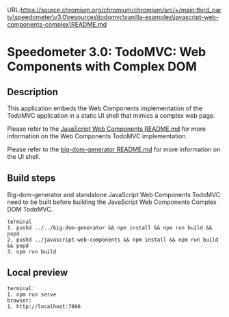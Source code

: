 URL:https://source.chromium.org/chromium/chromium/src/+/main:third_party\speedometer\v3.0\resources\todomvc\vanilla-examples\javascript-web-components-complex\README.md
# Speedometer 3.0: TodoMVC: Web Components with Complex DOM

## Description

This application embeds the Web Components implementation of the TodoMVC application in a static UI shell that mimics a complex web page.

Please refer to the [JavaScript Web Components README.md](../javascript-web-components/README.md) for more information on the Web Components TodoMVC implementation.

Please refer to the [big-dom-generator README.md](../../big-dom-generator/README.md) for more information on the UI shell.

## Build steps

Big-dom-generator and standalone JavaScript Web Components TodoMVC need to be built before building the JavaScript Web Components Complex DOM TodoMVC.

```
terminal
1. pushd ../../big-dom-generator && npm install && npm run build && popd
2. pushd ../javascript-web-components && npm install && npm run build && popd
3. npm run build
```

## Local preview

```
terminal:
1. npm run serve
browser:
1. http://localhost:7006
```
